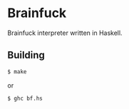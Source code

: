 # Brainfuck
Brainfuck interpreter written in Haskell.

## Building
```sh
$ make
```
or
```sh
$ ghc bf.hs
```
